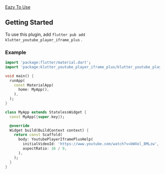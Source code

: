 [Eazy To Use](https://github.com/apon06/klutter_youtube_player_iframe_plus)
  
## Getting Started  
  
To use this plugin, add `flutter pub add klutter_youtube_player_iframe_plus` .   
  
### Example  

```dart
import 'package:flutter/material.dart';
import 'package:klutter_youtube_player_iframe_plus/klutter_youtube_player_iframe_plus.dart';

void main() {
  runApp(
    const MaterialApp(
      home: MyApp(),
    ),
  );
}

class MyApp extends StatelessWidget {
  const MyApp({super.key});

  @override
  Widget build(BuildContext context) {
    return const Scaffold(
      body: YoutubePlayerIframePlusHelp(
        initialVideoId: 'https://www.youtube.com/watch?v=bWXol_8MLzw',
        aspectRatio: 16 / 9,
      ),
    );
  }
}

```

